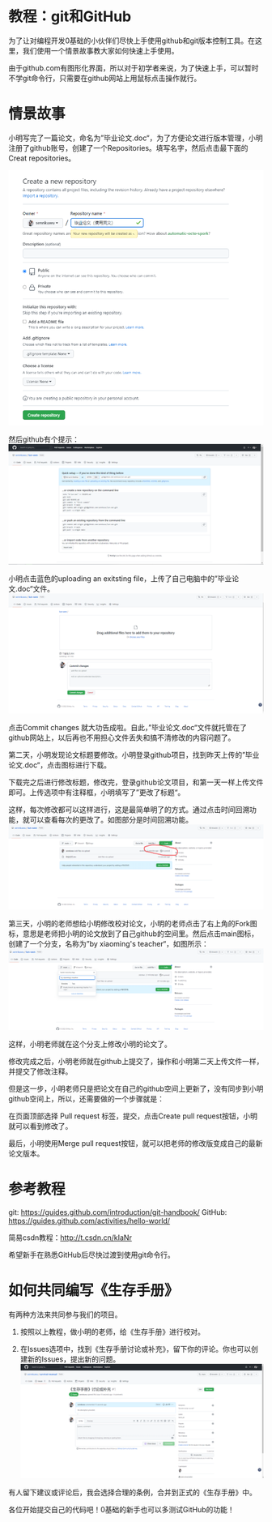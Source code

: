 # 教程：git和GitHub



为了让对编程开发0基础的小伙伴们尽快上手使用github和git版本控制工具。在这里，我们使用一个情景故事教大家如何快速上手使用。

由于github.com有图形化界面，所以对于初学者来说，为了快速上手，可以暂时不学git命令行，只需要在github网站上用鼠标点击操作就行。



# 情景故事

小明写完了一篇论文，命名为”毕业论文.doc“，为了方便论文进行版本管理，小明注册了github账号，创建了一个Repositories。填写名字，然后点击最下面的Creat repositories。

![image-20221122153952010](https://github.com/sennkuwu/survival-manual/blob/main/image-20221122153952010.png)

然后github有个提示：
![image-20221122154312764](https://github.com/sennkuwu/survival-manual/blob/main/image-20221122154312764.png)



小明点击蓝色的uploading an exitsting file，上传了自己电脑中的”毕业论文.doc“文件。
![image-20221122154312764](https://github.com/sennkuwu/survival-manual/blob/main/image-20221122154618077.png)


点击Commit changes 就大功告成啦。自此，”毕业论文.doc“文件就托管在了github网站上，以后再也不用担心文件丢失和搞不清修改的内容问题了。



第二天，小明发现论文标题要修改。小明登录github项目，找到昨天上传的”毕业论文.doc“，点击图标进行下载。

下载完之后进行修改标题，修改完，登录github论文项目，和第一天一样上传文件即可。上传选项中有注释框，小明填写了”更改了标题“。

这样，每次修改都可以这样进行，这是最简单明了的方式。通过点击时间回溯功能，就可以查看每次的更改了。如图部分是时间回溯功能。
![image-20221122154312764](https://github.com/sennkuwu/survival-manual/blob/main/20221122160025.png)





第三天，小明的老师想给小明修改校对论文，小明的老师点击了右上角的Fork图标，意思是老师把小明的论文放到了自己github的空间里。然后点击main图标，创建了一个分支，名称为”by xiaoming's teacher“，如图所示：
![image-20221122161438297](https://github.com/sennkuwu/survival-manual/blob/main/image-20221122161438297.png)


这样，小明老师就在这个分支上修改小明的论文了。

修改完成之后，小明老师就在github上提交了，操作和小明第二天上传文件一样，并提交了修改注释。

但是这一步，小明老师只是把论文在自己的github空间上更新了，没有同步到小明github空间上，所以，还需要做的一个步骤就是：

在页面顶部选择 Pull request 标签，提交，点击Create pull request按钮，小明就可以看到修改了。

最后，小明使用Merge pull request按钮，就可以把老师的修改版变成自己的最新论文版本。



# 参考教程

git: https://guides.github.com/introduction/git-handbook/
GitHub: https://guides.github.com/activities/hello-world/

简易csdn教程：http://t.csdn.cn/kIaNr

希望新手在熟悉GitHub后尽快过渡到使用git命令行。





# 如何共同编写《生存手册》

有两种方法来共同参与我们的项目。

1. 按照以上教程，做小明的老师，给《生存手册》进行校对。

2. 在Issues选项中，找到《生存手册讨论或补充》，留下你的评论。你也可以创建新的Issues，提出新的问题。
![image-20221122163339329](https://github.com/sennkuwu/survival-manual/blob/main/image-20221122163339329.png)




有人留下建议或评论后，我会选择合理的条例，合并到正式的《生存手册》中。



各位开始提交自己的代码吧！0基础的新手也可以多测试GitHub的功能！
